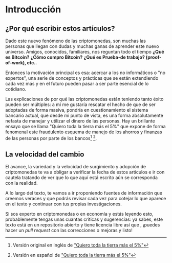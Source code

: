 # Introducción

## ¿Por qué escribir estos artículos?

Dado este nuevo fenómeno de las criptomonedas, son muchas las personas que llegan con dudas y muchas ganas de aprender este nuevo universo. Amigos, conocidos, familiares, nos reguntan todo el tiempo **¿Qué es Bitcoin?** **¿Cómo compro Bitcoin?** **¿Qué es Prueba-de trabajo? \(proof-of-work\), etc..**

Entonces la motivación principal es esa: acercar a los no informáticos o "no expertos",  una serie de conceptos y prácticas que se están extendiendo cada vez más y en el futuro pueden pasar a ser parte esencial de lo cotidiano. 

Las explicaciones de por qué las criptomonedas están teniendo tanto éxito pueden ser múltiples: a mí me gustaría rescatar el hecho de que de ser adoptadas de forma masiva, pondría en cuestionamiento el sistema bancario actual, que desde mi punto de vista, es una forma absolutamente nefasta de manejar y utilizar el dinero de las personas. Hay un brillante ensayo que se llama "Quiero toda la tierra más el 5%" que expone de forma fenomenal este fraudulento esquema de manejo de los ahorros y finanzas de las personas por parte de los bancos[^1] [^2].

## La velocidad del cambio

El avance, la variedad y la velocidad de surgimiento y adopción de criptomonedas te va a obligar a verificar la fecha de estos artículos e ir con cautela tratando de ver que lo que aquí está escrito aún se corresponda con la realidad.

A lo largo del texto, te vamos a ir proponiendo fuentes de información que creemos veraces y que podrás revisar cada vez para cotejar lo que aparece en el texto y continuar con tus propias investigaciones.

Si sos experto en criptomonedas o en economía y estás leyendo esto, probablemente tengas unas cuantas críticas y sugerencias: ya sabes, este texto está en un repositorio abierto y tiene licencia libre así que , ¡puedes hacer un _pull request_ con las correcciones o mejoras y listo!

[^1]: Versión original en inglés de ["Quiero toda la tierra más el 5%"](https://drive.google.com/file/d/0B3QqufElBUZwUjVMM1ZUTVg4QmM/view)

[^2]: Versión en español de ["Quiero toda la tierra más el 5%"](http://asambleademajaras.com/articulos/2010/07/quiero_la_tierra_mas_el_cinco_por_ciento.html)

